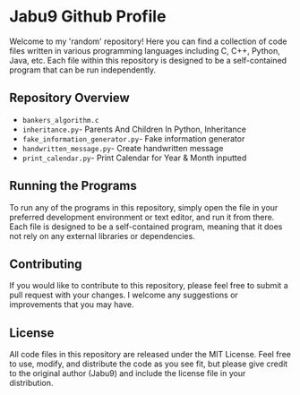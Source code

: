 <!DOCTYPE html>
<html>
  <head>
    <meta charset="UTF-8">
  </head>
  <body>
    <h1>Jabu9 Github Profile</h1>
    <p>Welcome to my 'random' repository! Here you can find a collection of code files written in various programming languages including C, C++, Python, Java, etc. Each file within this repository is designed to be a self-contained program that can be run independently.</p>
    <h2>Repository Overview</h2>
    <ul>
      <li><code>bankers_algorithm.c</code></li>
      <li><code>inheritance.py</code>- Parents And Children In Python, Inheritance</li>
      <li><code>fake_information_generator.py</code>- Fake information generator</li>
      <li><code>handwritten_message.py</code>- Create handwritten message</li>
      <li><code>print_calendar.py</code>- Print Calendar for Year & Month inputted </li>
    </ul>
    <h2>Running the Programs</h2>
    <p>To run any of the programs in this repository, simply open the file in your preferred development environment or text editor, and run it from there. Each file is designed to be a self-contained program, meaning that it does not rely on any external libraries or dependencies.</p>
    <h2>Contributing</h2>
    <p>If you would like to contribute to this repository, please feel free to submit a pull request with your changes. I welcome any suggestions or improvements that you may have.</p>
    <h2>License</h2>
    <p>All code files in this repository are released under the MIT License. Feel free to use, modify, and distribute the code as you see fit, but please give credit to the original author (Jabu9) and include the license file in your distribution.</p>
  </body>
</html>
